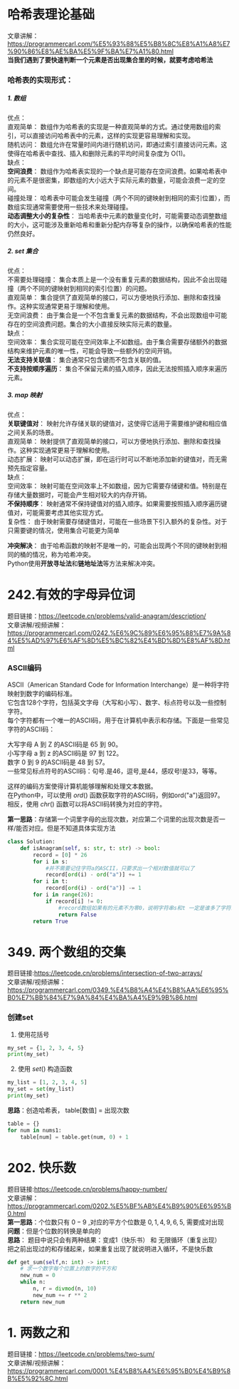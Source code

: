 # 哈希表理论基础 
文章讲解：https://programmercarl.com/%E5%93%88%E5%B8%8C%E8%A1%A8%E7%90%86%E8%AE%BA%E5%9F%BA%E7%A1%80.html  
**当我们遇到了要快速判断一个元素是否出现集合里的时候，就要考虑哈希法**  
### **哈希表的实现形式**：   
##### 1. 数组
优点：  
直观简单： 数组作为哈希表的实现是一种直观简单的方式。通过使用数组的索引，可以直接访问哈希表中的元素，这样的实现更容易理解和实现。  
随机访问： 数组允许在常量时间内进行随机访问，即通过索引直接访问元素。这使得在哈希表中查找、插入和删除元素的平均时间复杂度为 O(1)。  
缺点：  
**空间浪费**： 数组作为哈希表实现的一个缺点是可能存在空间浪费。如果哈希表中的元素不是很密集，即数组的大小远大于实际元素的数量，可能会浪费一定的空间。  
碰撞处理： 哈希表中可能会发生碰撞（两个不同的键映射到相同的索引位置），而数组实现通常需要使用一些技术来处理碰撞。  
**动态调整大小的复杂性**： 当哈希表中元素的数量变化时，可能需要动态调整数组的大小，这可能涉及重新哈希和重新分配内存等复杂的操作，以确保哈希表的性能仍然良好。  
##### 2. set 集合
优点：  
不需要处理碰撞： 集合本质上是一个没有重复元素的数据结构，因此不会出现碰撞（两个不同的键映射到相同的索引位置）的问题。    
直观简单： 集合提供了直观简单的接口，可以方便地执行添加、删除和查找操作。这种实现通常更易于理解和使用。  
无空间浪费： 由于集合是一个不包含重复元素的数据结构，不会出现数组中可能存在的空间浪费问题。集合的大小直接反映实际元素的数量。  
缺点：  
空间效率： 集合实现可能在空间效率上不如数组。由于集合需要存储额外的数据结构来维护元素的唯一性，可能会导致一些额外的空间开销。  
**无法支持关联值**： 集合通常只包含键而不包含关联的值。      
**不支持按顺序遍历**： 集合不保留元素的插入顺序，因此无法按照插入顺序来遍历元素。   

##### 3. map 映射
优点：  
**关联键值对**： 映射允许存储关联的键值对，这使得它适用于需要维护键和相应值之间关系的场景。   
直观简单： 映射提供了直观简单的接口，可以方便地执行添加、删除和查找操作。这种实现通常更易于理解和使用。  
动态扩展： 映射可以动态扩展，即在运行时可以不断地添加新的键值对，而无需预先指定容量。  
缺点：  
空间效率： 映射可能在空间效率上不如数组，因为它需要存储键和值。特别是在存储大量数据时，可能会产生相对较大的内存开销。  
**不保持顺序**： 映射通常不保持键值对的插入顺序。如果需要按照插入顺序遍历键值对，可能需要考虑其他实现方式。  
复杂性： 由于映射需要存储键值对，可能在一些场景下引入额外的复杂性。对于只需要键的情况，使用集合可能更为简单  

**冲突解决**： 由于哈希函数的映射不是唯一的，可能会出现两个不同的键映射到相同的桶的情况，称为哈希冲突。  
Python使用**开放寻址法**和**链地址法**等方法来解决冲突。  

# 242.有效的字母异位词
题目链接：https://leetcode.cn/problems/valid-anagram/description/  
文章讲解/视频讲解： https://programmercarl.com/0242.%E6%9C%89%E6%95%88%E7%9A%84%E5%AD%97%E6%AF%8D%E5%BC%82%E4%BD%8D%E8%AF%8D.html  
### ASCII编码
ASCII（American Standard Code for Information Interchange）是一种将字符映射到数字的编码标准。  
它包含128个字符，包括英文字母（大写和小写）、数字、标点符号以及一些控制字符。  
每个字符都有一个唯一的ASCII码，用于在计算机中表示和存储。下面是一些常见字符的ASCII码：  
    
大写字母 A 到 Z 的ASCII码是 65 到 90。  
小写字母 a 到 z 的ASCII码是 97 到 122。  
数字 0 到 9 的ASCII码是 48 到 57。  
一些常见标点符号的ASCII码：句号.是46，逗号,是44，感叹号!是33，等等。  
  
这样的编码方案使得计算机能够理解和处理文本数据。  
在Python中，可以使用 $ord()$ 函数获取字符的ASCII码，例如ord("a")返回97。  
相反，使用 $chr()$ 函数可以将ASCII码转换为对应的字符。  
  
**第一思路**：存储第一个词里字母的出现次数，对应第二个词里的出现次数是否一样/能否对应。但是不知道具体实现方法  
```Python
class Solution:
    def isAnagram(self, s: str, t: str) -> bool:
        record = [0] * 26
        for i in s:
            #并不需要记住字符a的ASCII，只要求出一个相对数值就可以了
            record[ord(i) - ord("a")] += 1
        for i in t:
            record[ord(i) - ord("a")] -= 1
        for i in range(26):
            if record[i] != 0:
                #record数组如果有的元素不为零0，说明字符串s和t 一定是谁多了字符或者谁少了字符。
                return False
        return True
```


# 349. 两个数组的交集
题目链接:https://leetcode.cn/problems/intersection-of-two-arrays/  
文章讲解/视频讲解：https://programmercarl.com/0349.%E4%B8%A4%E4%B8%AA%E6%95%B0%E7%BB%84%E7%9A%84%E4%BA%A4%E9%9B%86.html  
### 创建set
1. 使用花括号 ${}$ 
```Python
my_set = {1, 2, 3, 4, 5}
print(my_set)
```
  
2.  使用 $set()$ 构造函数  
```Python
my_list = [1, 2, 3, 4, 5]
my_set = set(my_list)
print(my_set)
```
**思路**：创造哈希表， table[数值] = 出现次数  
```Python
table = {}
for num in nums1:
    table[num] = table.get(num, 0) + 1
```

# 202. 快乐数
题目链接:https://leetcode.cn/problems/happy-number/  
文章讲解：https://programmercarl.com/0202.%E5%BF%AB%E4%B9%90%E6%95%B0.html    
**第一思路**：个位数只有 $0-9$ ,对应的平方个位数是 $0, 1, 4, 9, 6, 5$, 需要成对出现  
**问题**：但是个位数的转换是单向的  
**思路**： 题目中说只会有两种结果：变成1（快乐书） 和 无限循环（重复出现）  
把之前出现过的和存储起来，如果重复出现了就说明进入循环，不是快乐数  
```Python
def get_sum(self,n: int) -> int:
    # 求一个数字每个位置上的数字的平方和
    new_num = 0
    while n:
        n, r = divmod(n, 10)
        new_num += r ** 2
    return new_num
```



# 1. 两数之和  
题目链接：https://leetcode.cn/problems/two-sum/  
文章讲解/视频讲解：https://programmercarl.com/0001.%E4%B8%A4%E6%95%B0%E4%B9%8B%E5%92%8C.html  


